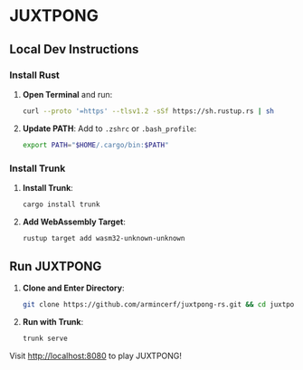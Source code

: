 # JUXTPONG

## Local Dev Instructions

### Install Rust

1. **Open Terminal** and run:
   ```bash
   curl --proto '=https' --tlsv1.2 -sSf https://sh.rustup.rs | sh
   ```

2. **Update PATH**: Add to `.zshrc` or `.bash_profile`:
   ```bash
   export PATH="$HOME/.cargo/bin:$PATH"
   ```

### Install Trunk

1. **Install Trunk**:
   ```bash
   cargo install trunk
   ```

2. **Add WebAssembly Target**:
   ```bash
   rustup target add wasm32-unknown-unknown
   ```

## Run JUXTPONG

1. **Clone and Enter Directory**:
   ```bash
   git clone https://github.com/armincerf/juxtpong-rs.git && cd juxtpong-rs
   ```

2. **Run with Trunk**:
   ```bash
   trunk serve
   ```

Visit [http://localhost:8080](http://localhost:8080) to play JUXTPONG!